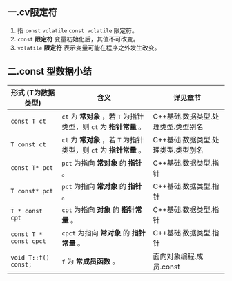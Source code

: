 ## 一.cv限定符

1.	指 `const` `volatile` `const volatile` 限定符。
2.	`const` **限定符** 变量初始化后，其值不可改变。
3.	`volatile` **限定符** 表示变量可能在程序之外发生改变。

## 二.const 型数据小结

| 形式 (T为数据类型)     | 含义                                                         | 详见章节                           |
| ---------------------- | ------------------------------------------------------------ | ---------------------------------- |
| `const T ct`           | `ct` 为 **常对象** ，若 `T` 为指针类型，则 `ct` 为 **指针常量** 。 | C++基础.数据类型.处理类型.类型别名 |
| `T const ct`           | `ct` 为 **常对象** ，若 `T` 为指针类型，则 `ct` 为 **指针常量** 。 | C++基础.数据类型.处理类型.类型别名 |
| `const T* pct`         | `pct` 为指向 **常对象** 的 **指针** 。                       | C++基础.数据类型.指针              |
| `T const* pct`         | `pct` 为指向 **常对象** 的 **指针** 。                       | C++基础.数据类型.指针              |
| `T * const cpt`        | `cpt` 为指向 **对象** 的 **指针常量** 。                     | C++基础.数据类型.指针              |
| `const T * const cpct` | `cpct` 为指向 **常对象** 的 **指针常量** 。                  | C++基础.数据类型.指针              |
| `void T::f() const;`   | `f` 为 **常成员函数** 。                                     | 面向对象编程.成员.const            |

